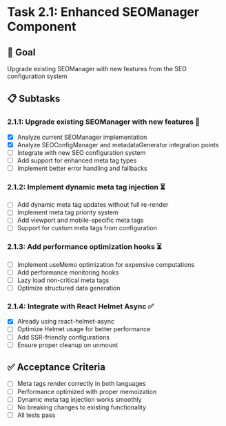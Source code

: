 # Task 2.1: Enhanced SEOManager Component

## 🎯 Goal
Upgrade existing SEOManager with new features from the SEO configuration system

## 📋 Subtasks

### 2.1.1: Upgrade existing SEOManager with new features 🔄
- [x] Analyze current SEOManager implementation  
- [x] Analyze SEOConfigManager and metadataGenerator integration points
- [ ] Integrate with new SEO configuration system
- [ ] Add support for enhanced meta tag types
- [ ] Implement better error handling and fallbacks

### 2.1.2: Implement dynamic meta tag injection ⏳
- [ ] Add dynamic meta tag updates without full re-render
- [ ] Implement meta tag priority system
- [ ] Add viewport and mobile-specific meta tags
- [ ] Support for custom meta tags from configuration

### 2.1.3: Add performance optimization hooks ⏳
- [ ] Implement useMemo optimization for expensive computations
- [ ] Add performance monitoring hooks
- [ ] Lazy load non-critical meta tags
- [ ] Optimize structured data generation

### 2.1.4: Integrate with React Helmet Async ✅
- [x] Already using react-helmet-async
- [ ] Optimize Helmet usage for better performance
- [ ] Add SSR-friendly configurations
- [ ] Ensure proper cleanup on unmount

## ✅ Acceptance Criteria
- [ ] Meta tags render correctly in both languages
- [ ] Performance optimized with proper memoization
- [ ] Dynamic meta tag injection works smoothly
- [ ] No breaking changes to existing functionality
- [ ] All tests pass